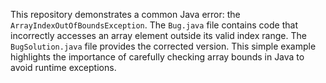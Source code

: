 This repository demonstrates a common Java error: the `ArrayIndexOutOfBoundsException`. The `Bug.java` file contains code that incorrectly accesses an array element outside its valid index range.  The `BugSolution.java` file provides the corrected version.  This simple example highlights the importance of carefully checking array bounds in Java to avoid runtime exceptions.